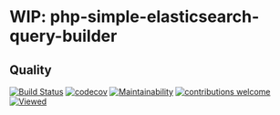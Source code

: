 # WIP: php-simple-elasticsearch-query-builder

Quality
--------------
[![Build Status](https://travis-ci.org/jclaveau/php-simple-elasticsearch-query-builder.png?branch=master)](https://travis-ci.org/jclaveau/php-simple-elasticsearch-query-builder)
[![codecov](https://codecov.io/gh/jclaveau/php-simple-elasticsearch-query-builder/branch/master/graph/badge.svg)](https://codecov.io/gh/jclaveau/php-simple-elasticsearch-query-builder)
[![Maintainability](https://api.codeclimate.com/v1/badges/eb85279bcfb224b7af1c/maintainability)](https://codeclimate.com/github/jclaveau/php-simple-elasticsearch-query-builder/maintainability)
[![contributions welcome](https://img.shields.io/badge/contributions-welcome-brightgreen.svg?style=flat)](https://github.com/jclaveau/php-simple-elasticsearch-query-builder/issues)
[![Viewed](http://hits.dwyl.com/jclaveau/php-simple-elasticsearch-query-builder.svg)](http://hits.dwyl.com/jclaveau/php-simple-elasticsearch-query-builder)
